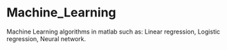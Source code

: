 # Machine_Learning
Machine Learning algorithms in matlab such as: Linear regression, Logistic regression, Neural network.
